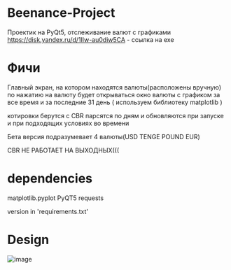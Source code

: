 # Beenance-Project
Проектик на PyQt5, отслеживание валют с графиками
https://disk.yandex.ru/d/1Ilw-au0diw5CA - ссылка на exe
# Фичи
Главный экран, на котором находятся валюты(расположены вручную)
по нажатию на валюту будет открываться окно валюты с графиком за все время и за последние 31 день ( используем библиотеку matplotlib )

котировки берутся с CBR
парсятся по дням и обновляются при запуске и при подходящих условиях во времени

Бета версия подразумевает 4 валюты(USD TENGE POUND EUR)

CBR НЕ РАБОТАЕТ НА ВЫХОДНЫХ(((

# dependencies
matplotlib.pyplot
PyQT5
requests

version in 'requirements.txt'

# Design
![image](https://user-images.githubusercontent.com/110305715/198326043-6498c3d9-fc30-49a9-84b1-7caa62d8e7f3.png)

